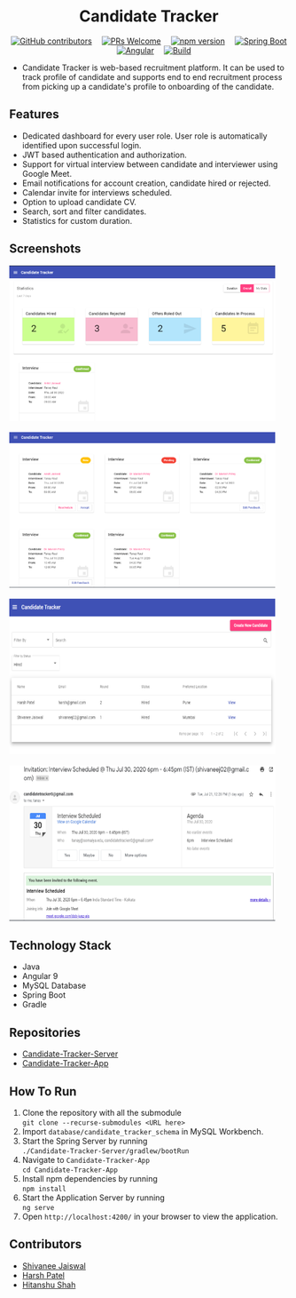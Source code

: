 <div align="center">
	<h1>Candidate Tracker</h1>

[![GitHub contributors](https://img.shields.io/badge/Contributors-3-blueviolet?style=flat-square)](#contributors)&emsp;
[![PRs Welcome](https://img.shields.io/badge/PRs-welcome-orange.svg?style=flat-square)](http://makeapullrequest.com)&emsp;
[![npm version](https://img.shields.io/badge/npm-v6.9.0-blue?style=flat-square)](https://www.npmjs.com/)&emsp;
[![Spring Boot](https://img.shields.io/badge/Made%20with-Spring%20Boot-brightgreen?style=flat-square)](https://start.spring.io/)&emsp;
[![Angular](https://img.shields.io/badge/Made%20with-Angular-red?style=flat-square)](https://angular.io/)&emsp;
[![Build](https://img.shields.io/badge/Build-Passing-green?style=flat-square)]()
</div>

* Candidate Tracker is web-based recruitment platform. It can be used to track profile of candidate and supports end to end recruitment process from picking up a candidate's profile to onboarding of the candidate.


## Features
* Dedicated dashboard for every user role. User role is automatically identified upon successful login.
* JWT based authentication and authorization.
* Support for virtual interview between candidate and interviewer using Google Meet.
* Email notifications for account creation, candidate hired or rejected.
* Calendar invite for interviews scheduled.
* Option to upload candidate CV.
* Search, sort and filter candidates.
* Statistics for custom duration.

## Screenshots
<img src="./assets/dashboard.png" height=280px width=480px>&emsp;&emsp;&emsp;
<img src="./assets/interview.png" height=280px width=480px><br><br>
<img src="./assets/candidates.png" height=280px width=480px>&emsp;&emsp;&emsp;
<img src="./assets/calendar.png" height=280px width=480px><br>

## Technology Stack
* Java
* Angular 9
* MySQL Database
* Spring Boot
* Gradle

## Repositories
* [Candidate-Tracker-Server](https://github.com/harshpatel23/Candidate-Tracker-Server)
* [Candidate-Tracker-App](https://github.com/shivaneej/Candidate-Tracker-App)

## How To Run
1. Clone the repository with all the submodule<br>
    `git clone --recurse-submodules <URL here>`
2. Import `database/candidate_tracker_schema` in MySQL Workbench.    
3. Start the Spring Server by running<br>
    `./Candidate-Tracker-Server/gradlew/bootRun`
4. Navigate to `Candidate-Tracker-App`<br>
    `cd Candidate-Tracker-App`
4. Install npm dependencies by running<br>
    `npm install`
5. Start the Application Server by running<br>
    `ng serve`
6. Open `http://localhost:4200/` in your browser to view the application.


## Contributors
* [Shivanee Jaiswal](https://www.github.com/shivaneej)
* [Harsh Patel](https://github.com/harshpatel23)
* [Hitanshu Shah](https://github.com/hitanshu310)
